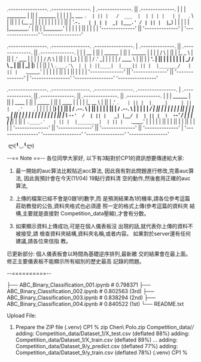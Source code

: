 

 .----------------.  .----------------.
| .--------------. || .--------------. |
| |  ________    | || |    _______   | |
| | |_   ___ `.  | || |   /  ___  |  | |
| |   | |   `. \ | || |  |  (__ \_|  | |
| |   | |    | | | || |   '.___`-.   | |
| |  _| |___.' / | || |  |`\____) |  | |
| | |________.'  | || |  |_______.'  | |
| |              | || |              | |
| '--------------' || '--------------' |
 '----------------'  '----------------'

 .----------------.  .----------------.  .----------------.
| .--------------. || .--------------. || .--------------. |
| |      __      | || |   ______     | || |     ______   | |
| |     /  \     | || |  |_   _ \    | || |   .' ___  |  | |
| |    / /\ \    | || |    | |_) |   | || |  / .'   \_|  | |
| |   / ____ \   | || |    |  __'.   | || |  | |         | |
| | _/ /    \ \_ | || |   _| |__) |  | || |  \ `.___.'\  | |
| ||____|  |____|| || |  |_______/   | || |   `._____.'  | |
| |              | || |              | || |              | |
| '--------------' || '--------------' || '--------------' |
 '----------------'  '----------------'  '----------------'

 .----------------.  .----------------.  .----------------.  .----------------.
| .--------------. || .--------------. || .--------------. || .--------------. |
| |   ______     | || |     ____     | || |   _____      | || |     ____     | |
| |  |_   __ \   | || |   .'    `.   | || |  |_   _|     | || |   .'    `.   | |
| |    | |__) |  | || |  /  .--.  \  | || |    | |       | || |  /  .--.  \  | |
| |    |  ___/   | || |  | |    | |  | || |    | |   _   | || |  | |    | |  | |
| |   _| |_      | || |  \  `--'  /  | || |   _| |__/ |  | || |  \  `--'  /  | |
| |  |_____|     | || |   `.____.'   | || |  |________|  | || |   `.____.'   | |
| |              | || |              | || |              | || |              | |
| '--------------' || '--------------' || '--------------' || '--------------' |
 '----------------'  '----------------'  '----------------'  '----------------'


 ლ(╹◡╹ლ)


--== Note ==--
各位同學大家好,
以下有3點對於CP1的資訊想要傳達給大家:
1.  最一開始的auc算法比較貼近acc算法,
    因此我有對此問題進行修改,完善auc算法,
    因此我預計會在今天(11/04) 19點行資料清
    空的動作,然後套用正確的auc算法,

2.  上傳的檔案已經不會是0跟1的數字,而
    是預測結果為1的機率,請各位參考這篇
    莊助教發的公告,資料夾格式也必須遵
    照一定的格式上傳(參考這篇的資料夾
    結構,主要就是直接對
    Competition_data壓縮),才會有分数。

3.  如果顯示資料上傳成功,可是在個人儀表板沒
    出現的話,就代表你上傳的資料不被接受,請
    檢查資料夾結構,資料夾名稱,或者内容。
    如果對於server還有任何建議,請各位來信指
    教。

已更新部分:
個人儀表板會以時間為基礎逆序排列,最新繳
交的結果會在最上面。
修正主要儀表板不能顯示所有組別的歷史最高
記錄的問題。

--==========--


├── ABC_Binary_Classification_001.ipynb                         # 0.798371
├── ABC_Binary_Classification_002.ipynb                         # 0.802563 (3rd)
├── ABC_Binary_Classification_003.ipynb                         # 0.838294 (2nd)
├── ABC_Binary_Classification_004.ipynb                         # 0.840522 (1st)
└── README.txt


Upload File:
  1. Prepare the ZIP file
(.venv) CP1 % zip Chen\ Polo.zip Competition_data/*/*                                               
  adding: Competition_data/Dataset_1/X_test.csv (deflated 88%)
  adding: Competition_data/Dataset_1/X_train.csv (deflated 89%)
  ...
  adding: Competition_data/Dataset_9/y_predict.csv (deflated 77%)
  adding: Competition_data/Dataset_9/y_train.csv (deflated 78%)
(.venv) CP1 %

